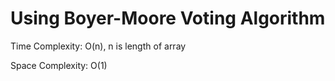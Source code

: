 # Using Boyer-Moore Voting Algorithm

Time Complexity: O(n), n is length of array

Space Complexity: O(1)
